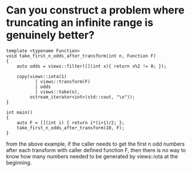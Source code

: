 # Can you construct a problem where truncating an infinite range is genuinely better?

```
template <typename Function>
void take_first_n_odds_after_transform(int n, Function F)
{
    auto odds = views::filter([](int x){ return x%2 != 0; });

    copy(views::iota(1)
           | views::transform(F)
           | odds
           | views::take(n), 
         ostream_iterator<int>(std::cout, "\n"));
}

int main()
{
    auto F = [](int i) { return i*(i+1)/2; };
    take_first_n_odds_after_transform(10, F);
}

```

from the above example, if the caller needs to get the first n odd numbers after each transform with caller defined function F, then there is no way to know how many numbers needed to be generated by views::iota at the beginning.

